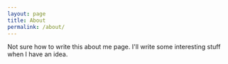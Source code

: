 ```yaml
---
layout: page
title: About
permalink: /about/
---
```


Not sure how to write this about me page.
I'll write some interesting stuff when I have an idea.
